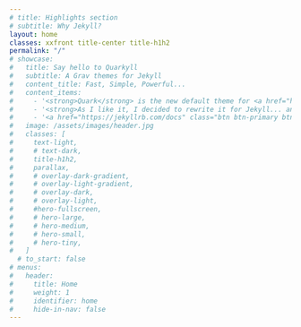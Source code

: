 ```yaml
---
# title: Highlights section
# subtitle: Why Jekyll?
layout: home
classes: xxfront title-center title-h1h2
permalink: "/"
# showcase:
#   title: Say hello to Quarkyll
#   subtitle: A Grav themes for Jekyll
#   content_title: Fast, Simple, Powerful...
#   content_items:
#     - '<strong>Quark</strong> is the new default theme for <a href="http://github.com/getgrav/grav" rel="noreferrer">Grav CMS</a>. This theme is built with the <a href="https://picturepan2.github.io/spectre/" rel="noreferrer">Spectre.css</a> framework and provides a powerful base for developing your own themes.'
#     - '<strong>As I like it, I decided to rewrite it for Jekyll... and in the same time learn about Jekyll!</strong>'
#     - '<a href="https://jekyllrb.com/docs" class="btn btn-primary btn-lg" target="_blank" rel="noreferrer">Read Jekyll documentation</a>'
#   image: /assets/images/header.jpg
#   classes: [
#     text-light,
#     # text-dark,
#     title-h1h2,
#     parallax,
#     # overlay-dark-gradient,
#     # overlay-light-gradient,
#     # overlay-dark,
#     # overlay-light,
#     #hero-fullscreen,
#     # hero-large,
#     # hero-medium,
#     # hero-small,
#     # hero-tiny,
#   ]
  # to_start: false
# menus:
#   header:
#     title: Home
#     weight: 1
#     identifier: home
#     hide-in-nav: false
---
```


